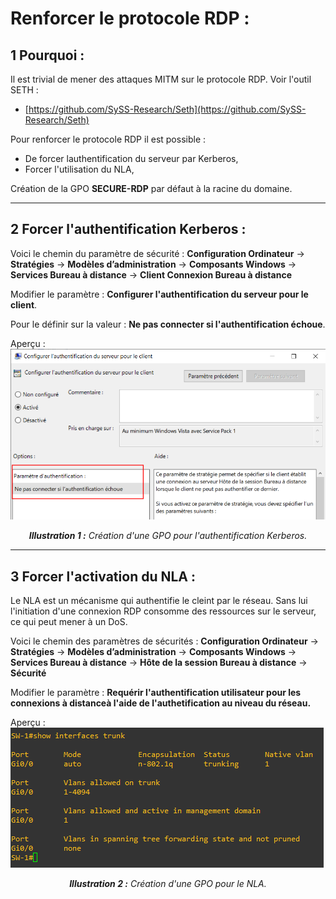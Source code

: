 # Renforcer le protocole RDP :

## 1 Pourquoi :
Il est trivial de mener des attaques MITM sur le protocole RDP.
Voir l'outil SETH :

* [https://github.com/SySS-Research/Seth](https://github.com/SySS-Research/Seth)

Pour renforcer le protocole RDP il est possible :

* De forcer lauthentification du serveur par Kerberos,
* Forcer l'utilisation du NLA,

Création de la GPO **SECURE-RDP** par défaut à la racine du domaine.

---

## 2 Forcer l'authentification Kerberos :



Voici le chemin du paramètre de sécurité :
**Configuration Ordinateur** -> **Stratégies** -> **Modèles d’administration** -> **Composants Windows** -> **Services Bureau à distance** -> **Client Connexion Bureau à distance**

Modifier le paramètre :
**Configurer l'authentification du serveur pour le client**.

Pour le définir sur la valeur : 
**Ne pas connecter si l'authentification échoue**.

Aperçu :
![img](../images/Windows/RDP/GPO-1.png)
<div align="center">
	<i><b>Illustration 1 :</b> Création d'une GPO pour l'authentification Kerberos.</i>
</div>

---

## 3 Forcer l'activation du NLA :
Le NLA est un mécanisme qui authentifie le cleint par le réseau. Sans lui l'initiation d'une connexion RDP consomme des ressources sur le serveur, ce qui peut mener à un DoS.

Voici le chemin des paramètres de sécurités :
**Configuration Ordinateur** -> **Stratégies** -> **Modèles d’administration** -> **Composants Windows** -> **Services Bureau à distance** ->  **Hôte de la session Bureau à distance** -> **Sécurité**

Modifier le paramètre :
**Requérir l'authentification utilisateur pour les connexions à distanceà l'aide de l'authetification au niveau du réseau.**

Aperçu :
![img](../images/Windows/RDP/GPO-2.png)
<div align="center">
	<i><b>Illustration 2 :</b> Création d'une GPO pour le NLA.</i>
</div>

